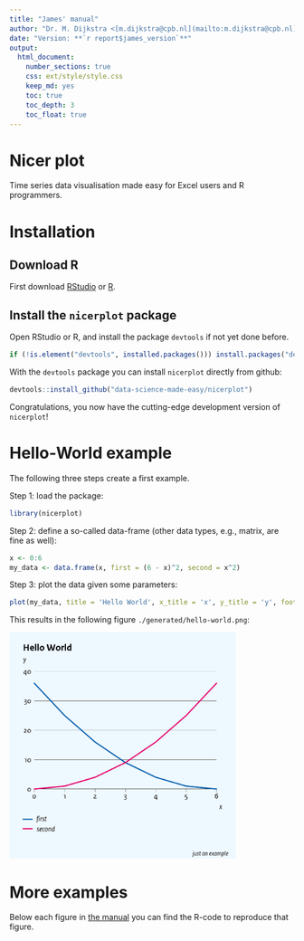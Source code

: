 ```yaml
---
title: "James' manual"
author: "Dr. M. Dijkstra <[m.dijkstra@cpb.nl](mailto:m.dijkstra@cpb.nl)>"
date: "Version: **`r report$james_version`**"
output:
  html_document:
    number_sections: true
    css: ext/style/style.css
    keep_md: yes
    toc: true
    toc_depth: 3
    toc_float: true
---
```


# Nicer plot
Time series data visualisation made easy for Excel users and R programmers.

# Installation
## Download R
First download [RStudio](https://www.rstudio.com) or [R](https://cran.r-project.org/).

## Install the `nicerplot` package
Open RStudio or R, and install the package `devtools` if not yet done before.
``` R
if (!is.element("devtools", installed.packages())) install.packages("devtools", repos = "http://cran.us.r-project.org")
```

With the `devtools` package you can install `nicerplot` directly from github:
``` R
devtools::install_github("data-science-made-easy/nicerplot")
```

Congratulations, you now have the cutting-edge development version of `nicerplot`!

# Hello-World example
The following three steps create a first example.

Step 1: load the package:
``` R
library(nicerplot)
```

Step 2: define a so-called data-frame (other data types, e.g., matrix, are fine as well):
``` R
x <- 0:6
my_data <- data.frame(x, first = (6 - x)^2, second = x^2)
```

Step 3: plot the data given some parameters:
``` R
plot(my_data, title = 'Hello World', x_title = 'x', y_title = 'y', footnote = "just an example")
```

This results in the following figure `./generated/hello-world.png`:

<img src="./inst/extdata/examples/png/Hello-World.png" width = 400>

# More examples
Below each figure in [the manual](https://htmlpreview.github.io/?https://github.com/data-science-made-easy/nicerplot/blob/master/inst/extdata/nicerplot-manual.html) you can find the R-code to reproduce that figure.

